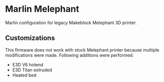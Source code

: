 # Marlin Melephant

Marlin configuration for legacy Makeblock Melephant 3D printer.

## Customizations
This firmware does not work with stock Melephant printer because multiple
modifications were made. Following additions were performed:

- E3D V6 hotend
- E3D Titan extruded
- Heated bed
